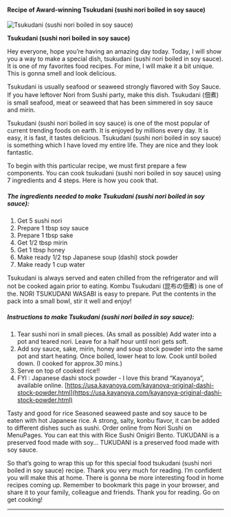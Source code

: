             

#### Recipe of Award-winning Tsukudani (sushi nori boiled in soy sauce)

![Tsukudani (sushi nori boiled in soy sauce)](https://img-global.cpcdn.com/recipes/4516d8c3aeaca483/751x532cq70/tsukudani-sushi-nori-boiled-in-soy-sauce-recipe-main-photo.jpg)

**Tsukudani (sushi nori boiled in soy sauce)**

Hey everyone, hope you’re having an amazing day today. Today, I will show you a way to make a special dish, tsukudani (sushi nori boiled in soy sauce). It is one of my favorites food recipes. For mine, I will make it a bit unique. This is gonna smell and look delicious.

Tsukudani is usually seafood or seaweed strongly flavored with Soy Sauce. If you have leftover Nori from Sushi party, make this dish. Tsukudani (佃煮) is small seafood, meat or seaweed that has been simmered in soy sauce and mirin.

Tsukudani (sushi nori boiled in soy sauce) is one of the most popular of current trending foods on earth. It is enjoyed by millions every day. It is easy, it is fast, it tastes delicious. Tsukudani (sushi nori boiled in soy sauce) is something which I have loved my entire life. They are nice and they look fantastic.

To begin with this particular recipe, we must first prepare a few components. You can cook tsukudani (sushi nori boiled in soy sauce) using 7 ingredients and 4 steps. Here is how you cook that.

##### The ingredients needed to make Tsukudani (sushi nori boiled in soy sauce):

1.  Get 5 sushi nori
2.  Prepare 1 tbsp soy sauce
3.  Prepare 1 tbsp sake
4.  Get 1/2 tbsp mirin
5.  Get 1 tbsp honey
6.  Make ready 1/2 tsp Japanese soup (dashi) stock powder
7.  Make ready 1 cup water

Tsukudani is always served and eaten chilled from the refrigerator and will not be cooked again prior to eating. Kombu Tsukudani (昆布の佃煮) is one of the. NORI TSUKUDANI WASABI is easy to prepare. Put the contents in the pack into a small bowl, stir it well and enjoy!

##### Instructions to make Tsukudani (sushi nori boiled in soy sauce):

1.  Tear sushi nori in small pieces. (As small as possible) Add water into a pot and teared nori. Leave for a half hour until nori gets soft.
2.  Add soy sauce, sake, mirin, honey and soup stock powder into the same pot and start heating. Once boiled, lower heat to low. Cook until boiled down. (I cooked for approx.30 mins.)
3.  Serve on top of cooked rice!!
4.  FYI : Japanese dashi stock powder - I love this brand “Kayanoya”, available online. [https://usa.kayanoya.com/kayanoya-original-dashi-stock-powder.html](https://usa.kayanoya.com/kayanoya-original-dashi-stock-powder.html)

Tasty and good for rice Seasoned seaweed paste and soy sauce to be eaten with hot Japanese rice. A strong, salty, konbu flavor, it can be added to different dishes such as sushi. Order online from Nori Sushi on MenuPages. You can eat this with Rice Sushi Onigiri Bento. TUKUDANI is a preserved food made with soy… TUKUDANI is a preserved food made with soy sauce.

So that’s going to wrap this up for this special food tsukudani (sushi nori boiled in soy sauce) recipe. Thank you very much for reading. I’m confident you will make this at home. There is gonna be more interesting food in home recipes coming up. Remember to bookmark this page in your browser, and share it to your family, colleague and friends. Thank you for reading. Go on get cooking!

* * *
